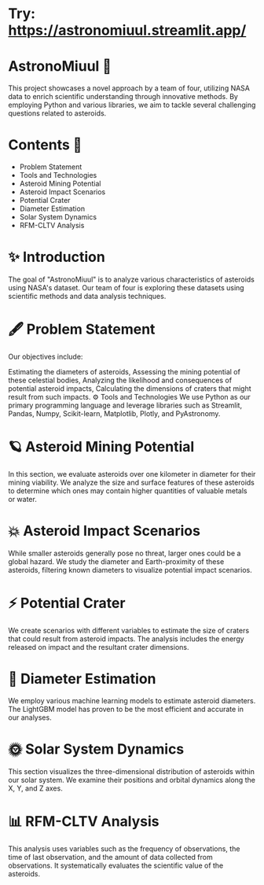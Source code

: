# Try: https://astronomiuul.streamlit.app/


# AstronoMiuul 👩

This project showcases a novel approach by a team of four, utilizing NASA data to enrich scientific understanding through innovative methods. By employing Python and various libraries, we aim to tackle several challenging questions related to asteroids.

# Contents 🚀
- Problem Statement
- Tools and Technologies
- Asteroid Mining Potential
- Asteroid Impact Scenarios
- Potential Crater
- Diameter Estimation
- Solar System Dynamics
- RFM-CLTV Analysis

# ✨ Introduction
The goal of "AstronoMiuul" is to analyze various characteristics of asteroids using NASA's dataset. Our team of four is exploring these datasets using scientific methods and data analysis techniques.

# 🖋️ Problem Statement
Our objectives include:

Estimating the diameters of asteroids,
Assessing the mining potential of these celestial bodies,
Analyzing the likelihood and consequences of potential asteroid impacts,
Calculating the dimensions of craters that might result from such impacts.
⚙️ Tools and Technologies
We use Python as our primary programming language and leverage libraries such as Streamlit, Pandas, Numpy, Scikit-learn, Matplotlib, Plotly, and PyAstronomy.

# 🪐 Asteroid Mining Potential
In this section, we evaluate asteroids over one kilometer in diameter for their mining viability. We analyze the size and surface features of these asteroids to determine which ones may contain higher quantities of valuable metals or water.

# 💥 Asteroid Impact Scenarios
While smaller asteroids generally pose no threat, larger ones could be a global hazard. We study the diameter and Earth-proximity of these asteroids, filtering known diameters to visualize potential impact scenarios.

# ⚡️ Potential Crater
We create scenarios with different variables to estimate the size of craters that could result from asteroid impacts. The analysis includes the energy released on impact and the resultant crater dimensions.

# 🧐 Diameter Estimation
We employ various machine learning models to estimate asteroid diameters. The LightGBM model has proven to be the most efficient and accurate in our analyses.

# 🌞 Solar System Dynamics
This section visualizes the three-dimensional distribution of asteroids within our solar system. We examine their positions and orbital dynamics along the X, Y, and Z axes.

# 📊 RFM-CLTV Analysis
This analysis uses variables such as the frequency of observations, the time of last observation, and the amount of data collected from observations. It systematically evaluates the scientific value of the asteroids.

